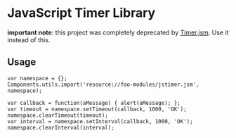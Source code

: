 # JavaScript Timer Library

**important note**: this project was completely deprecated by [Timer.jsm](https://developer.mozilla.org/docs/Mozilla/JavaScript_code_modules/Timer.jsm). Use it instead of this.

## Usage

    var namespace = {};
    Components.utils.import('resource://foo-modules/jstimer.jsm', namespace);
    
    var callback = function(aMessage) { alert(aMessage); };
    var timeout = namespace.setTimeout(callback, 1000, 'OK');
    namespace.clearTimeout(timeout);
    var interval = namespace.setInterval(callback, 1000, 'OK');
    namespace.clearInterval(interval);

